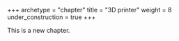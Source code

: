 +++
archetype = "chapter"
title = "3D printer"
weight = 8
under_construction = true
+++

This is a new chapter.